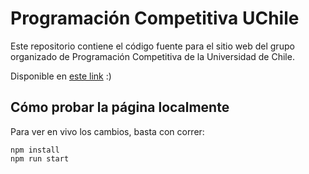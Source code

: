 # Programación Competitiva UChile

Este repositorio contiene el código fuente para el sitio web del grupo organizado de Programación Competitiva de la Universidad de Chile.

Disponible en [este link](https://uchile.progcomp.cl) :)

## Cómo probar la página localmente

Para ver en vivo los cambios, basta con correr:

```
npm install
npm run start
```
